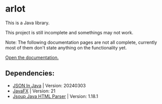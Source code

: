 # arlot
This is a Java library.

This project is still incomplete and somethings may not work.

Note: The following documentation pages are not all complete, currently most of them don't state anything on the functionality yet.

[Open the documentation.](arlot.data.file.doc.Documentation/index.html)

## Dependencies:

* [JSON In Java](http://www.JSON.org/) | Version: 20240303
* [JavaFX](https://openjfx.io/) | Version: 21
* [Jsoup Java HTML Parser](https://jsoup.org/) | Version: 1.18.1

